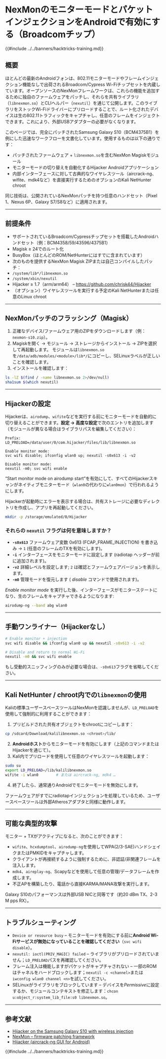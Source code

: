 # NexMonのモニターモードとパケットインジェクションをAndroidで有効にする（Broadcomチップ）

{{#include ../../banners/hacktricks-training.md}}

## 概要
ほとんどの最新のAndroidフォンは、802.11モニターモードやフレームインジェクション機能なしで出荷されるBroadcom/Cypress Wi-Fiチップセットを内蔵しています。オープンソースのNexMonフレームワークは、これらの機能を追加するために独自のファームウェアをパッチし、それらを共有ライブラリ（`libnexmon.so`）とCLIヘルパー（`nexutil`）を通じて公開します。このライブラリをストックWi-Fiドライバーにプリロードすることで、ルート化されたデバイスは生の802.11トラフィックをキャプチャし、任意のフレームをインジェクトできます。これにより、外部USBアダプターの必要がなくなります。

このページでは、完全にパッチされたSamsung Galaxy S10（BCM4375B1）を例にした迅速なワークフローを文書化しています。使用するものは以下の通りです：

* パッチされたファームウェア + `libnexmon.so`を含むNexMon Magiskモジュール
* モニターモードの切り替えを自動化するHijacker Androidアプリケーション
* 内部インターフェースに対して古典的なワイヤレスツール（aircrack-ng、wifite、mdk4など）を直接実行するためのオプションのKali NetHunter chroot

同じ技術は、公開されているNexMonパッチを持つ任意のハンドセット（Pixel 1、Nexus 6P、Galaxy S7/S8など）に適用されます。

---

## 前提条件
* サポートされているBroadcom/Cypressチップセットを搭載したAndroidハンドセット（例：BCM4358/59/43596/4375B1）
* Magisk ≥ 24でのルート化
* BusyBox（ほとんどのROM/NetHunterにはすでに含まれています）
* 次のものを提供するNexMon Magisk ZIPまたは自己コンパイルしたパッチ：
* `/system/lib*/libnexmon.so`
* `/system/xbin/nexutil`
* Hijacker ≥ 1.7（arm/arm64） – https://github.com/chrisk44/Hijacker
* （オプション）ワイヤレスツールを実行する予定のKali NetHunterまたは任意のLinux chroot

---

## NexMonパッチのフラッシング（Magisk）
1. 正確なデバイス/ファームウェア用のZIPをダウンロードします（例：`nexmon-s10.zip`）。
2. Magiskを開く -> モジュール -> ストレージからインストール -> ZIPを選択して再起動します。
モジュールは`libnexmon.so`を`/data/adb/modules/<module>/lib*/`にコピーし、SELinuxラベルが正しいことを確認します。
3. インストールを確認します：
```bash
ls -lZ $(find / -name libnexmon.so 2>/dev/null)
sha1sum $(which nexutil)
```

---

## Hijackerの設定
Hijackerは、`airodump`、`wifite`などを実行する前にモニターモードを自動的に切り替えることができます。**設定 -> 高度な設定**で次のエントリを追加します（モジュールが異なる場合はライブラリパスを編集してください）：
```
Prefix:
LD_PRELOAD=/data/user/0/com.hijacker/files/lib/libnexmon.so

Enable monitor mode:
svc wifi disable; ifconfig wlan0 up; nexutil -s0x613 -i -v2

Disable monitor mode:
nexutil -m0; svc wifi enable
```
“Start monitor mode on airodump start”を有効にして、すべてのHijackerスキャンがネイティブモニターモード（`wlan0`の代わりに`wlan0mon`）で行われるようにします。

Hijackerが起動時にエラーを表示する場合は、共有ストレージに必要なディレクトリを作成し、アプリを再起動してください。
```bash
mkdir -p /storage/emulated/0/Hijacker
```
### それらの `nexutil` フラグは何を意味しますか？
* **`-s0x613`**   ファームウェア変数 0x613 (FCAP_FRAME_INJECTION) を書き込み → `1` (任意のフレームのTXを有効にします)。
* **`-i`**         インターフェースをモニターモードに設定します (radiotap ヘッダーが前に追加されます)。
* **`-v2`**        詳細レベルを設定します; `2` は確認とファームウェアバージョンを表示します。
* **`-m0`**        管理モードを復元します ( *disable* コマンドで使用されます)。

*Enable monitor mode* を実行した後、インターフェースがモニターステートになり、生のフレームをキャプチャできるようになります:
```bash
airodump-ng --band abg wlan0
```
---

## 手動ワンライナー（Hijackerなし）
```bash
# Enable monitor + injection
svc wifi disable && ifconfig wlan0 up && nexutil -s0x613 -i -v2

# Disable and return to normal Wi-Fi
nexutil -m0 && svc wifi enable
```
もし受動的スニッフィングのみが必要な場合は、`-s0x613`フラグを省略してください。

---

## Kali NetHunter / chroot内での`libnexmon`の使用
Kaliの標準ユーザースペースツールはNexMonを認識しませんが、`LD_PRELOAD`を使用して強制的に利用することができます：

1. プリビルドされた共有オブジェクトをchrootにコピーします：
```bash
cp /sdcard/Download/kalilibnexmon.so <chroot>/lib/
```
2. **Androidホスト**からモニターモードを有効にします（上記のコマンドまたはHijackerを通じて）。
3. Kali内でプリロードを使用して任意のワイヤレスツールを起動します：
```bash
sudo su
export LD_PRELOAD=/lib/kalilibnexmon.so
wifite -i wlan0        # または aircrack-ng, mdk4 …
```
4. 終了したら、通常通りAndroidでモニターモードを無効にします。

ファームウェアがすでにradiotapインジェクションを処理しているため、ユーザースペースツールは外部Atherosアダプタと同様に動作します。

---

## 可能な典型的攻撃
モニター + TXがアクティブになると、次のことができます：
* `wifite`、`hcxdumptool`、`airodump-ng`を使用してWPA(2/3-SAE)ハンドシェイクまたはPMKIDをキャプチャします。
* クライアントが再接続するように強制するために、非認証/非関連フレームを注入します。
* `mdk4`、`aireplay-ng`、Scapyなどを使用して任意の管理/データフレームを作成します。
* 不正APを構築したり、電話から直接KARMA/MANA攻撃を実行します。

Galaxy S10のパフォーマンスは外部USB NICと同等です（約20 dBm TX、2-3 M pps RX）。

---

## トラブルシューティング
* `Device or resource busy` – モニターモードを有効にする前に**Android Wi-Fiサービスが無効になっていることを確認してください**（`svc wifi disable`）。
* `nexutil: ioctl(PRIV_MAGIC) failed` – ライブラリがプリロードされていません；`LD_PRELOAD`パスを再確認してください。
* フレーム注入は機能しますがパケットがキャプチャされない – 一部のROMはチャネルをハードブロックします；`nexutil -c <channel>`または`iwconfig wlan0 channel <n>`を試してください。
* SELinuxがライブラリをブロックしています – デバイスを*Permissive*に設定するか、モジュールコンテキストを修正します：`chcon u:object_r:system_lib_file:s0 libnexmon.so`。

---

## 参考文献
* [Hijacker on the Samsung Galaxy S10 with wireless injection](https://forums.kali.org/t/hijacker-on-the-samsung-galaxy-s10-with-wireless-injection/10305)
* [NexMon – firmware patching framework](https://github.com/seemoo-lab/nexmon)
* [Hijacker (aircrack-ng GUI for Android)](https://github.com/chrisk44/Hijacker)

{{#include ../../banners/hacktricks-training.md}}
